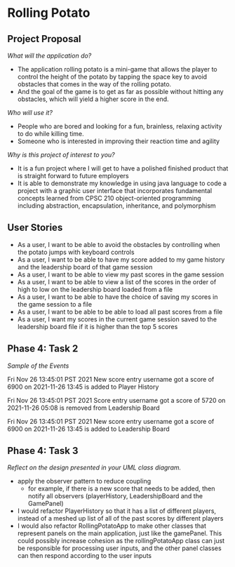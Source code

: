 # Rolling Potato

## Project Proposal
*What will the application do?*
- The application rolling potato is a mini-game that allows the player to control the height of the potato by tapping 
the space key to avoid obstacles that comes in the way of the rolling potato. 
- And the goal of the game is to get as far as possible without hitting any obstacles, which will yield a higher score 
in the end.

*Who will use it?*
- People who are bored and looking for a fun, brainless, relaxing activity to do while killing time.
- Someone who is interested in improving their reaction time and agility

*Why is this project of interest to you?*
- It is a fun project where I will get to have a polished finished product that is straight forward to future employers
- It is able to demonstrate my knowledge in using java language to code a project with a graphic user interface that 
incorporates fundamental concepts learned from CPSC 210 object-oriented programming including abstraction, 
encapsulation, inheritance, and polymorphism


## User Stories
- As a user, I want to be able to avoid the obstacles by controlling when the potato jumps with keyboard 
controls
- As a user, I want to be able to have my score added to my game history and the leadership board of that game session
- As a user, I want to be able to view my past scores in the game session
- As a user, I want to be able to view a list of the scores in the order of high to low on the leadership board loaded 
from a file
- As a user, I want to be able to have the choice of saving my scores in the game session to a file
- As a user, I want to be able to be able to load all past scores from a file
- As a user, I want my scores in the current game session saved to the leadership 
board file if it is higher than the top 5 scores

## Phase 4: Task 2
*Sample of the Events*

Fri Nov 26 13:45:01 PST 2021
New score entry username got a score of 6900 on 2021-11-26 13:45 is added to Player History

Fri Nov 26 13:45:01 PST 2021
Score entry username got a score of 5720 on 2021-11-26 05:08 is removed from Leadership Board

Fri Nov 26 13:45:01 PST 2021
New score entry username got a score of 6900 on 2021-11-26 13:45 is added to Leadership Board

## Phase 4: Task 3
*Reflect on the design presented in your UML class diagram.*
- apply the observer pattern to reduce coupling
  - for example, if there is a new score that needs to be added, then notify all observers (playerHistory, 
  LeadershipBoard and the GamePanel)
- I would refactor PlayerHistory so that it has a list of different players, instead of a meshed up list of all of the 
  past scores by different players
- I would also refactor RollingPotatoApp to make other classes that represent panels on the main application, 
    just like the gamePanel. This could possibly increase cohesion as the rollingPotatoApp class can just be responsible
  for processing user inputs, and the other panel classes can then respond according to the user inputs